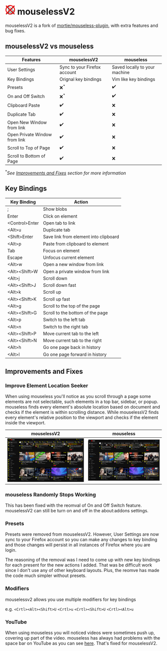 # ![logo](dist/assets/icon-32.png) mouselessV2

mouselessV2 is a fork of
[mortie/mouseless-plugin](https://github.com/mortie/mouseless-plugin),
with extra features and bug fixes.

## mouselessV2 vs mouseless

| Features                      | mouselessV2                  | mouseless                     |
| ----------------------------- | ---------------------------- | ----------------------------- |
| User Settings                 | Sync to your Firefox account | Saved locally to your machine |
| Key Bindings                  | Orignal key bindings         | Vim like key bindings         |
| Presets                       | :x:<sup>\*</sup>             | :heavy_check_mark:            |
| On and Off Switch             | :x:<sup>\*</sup>             | :heavy_check_mark:            |
| Clipboard Paste               | :heavy_check_mark:           | :x:                           |
| Duplicate Tab                 | :heavy_check_mark:           | :x:                           |
| Open New Window from link     | :heavy_check_mark:           | :x:                           |
| Open Private Window from link | :heavy_check_mark:           | :x:                           |
| Scroll to Top of Page         | :heavy_check_mark:           | :x:                           |
| Scroll to Bottom of Page      | :heavy_check_mark:           | :x:                           |

<sup>\*</sup>_See [Improvements and Fixes](#improvements-and-fixes) section for more information_

## Key Bindings

| Key Binding     | Action                                |
| --------------- | ------------------------------------- |
| ;               | Show blobs                            |
| Enter           | Click on element                      |
| \<Control>Enter | Open tab to link                      |
| \<Alt>u         | Duplicate tab                         |
| \<Shift>Enter   | Save link from element into clipboard |
| \<Alt>p         | Paste from clipboard to element       |
| Tab             | Focus on element                      |
| Escape          | Unfocus current element               |
| \<Alt>w         | Open a new window from link           |
| \<Alt>\<Shift>W | Open a private window from link       |
| \<Alt>j         | Scroll down                           |
| \<Alt>\<Shift>J | Scroll down fast                      |
| \<Alt>k         | Scroll up                             |
| \<Alt>\<Shift>K | Scroll up fast                        |
| \<Alt>g         | Scroll to the top of the page         |
| \<Alt>\<Shift>G | Scroll to the bottom of the page      |
| \<Alt>p         | Switch to the left tab                |
| \<Alt>n         | Switch to the right tab               |
| \<Alt>\<Shift>P | Move current tab to the left          |
| \<Alt>\<Shift>N | Move current tab to the right         |
| \<Alt>h         | Go one page back in history           |
| \<Alt>l         | Go one page forward in history        |

## Improvements and Fixes

### Improve Element Location Seeker

When using mouseless you'll notice as you scroll through a page some elements are not selectable,
such elements in a top bar, sidebar, or popup. mouseless finds every element's absolute location
based on document and checks if the element is within scrolling distance. While mouselessV2
finds every element's relative position to the viewport and checks if the element inside the
viewport.

| mouselessV2                          | mouseless                        |
| ------------------------------------ | -------------------------------- |
| ![mouselessV2](imgs/mouselessV2.png) | ![mouseless](imgs/mouseless.png) |

### mouseless Randomly Stops Working

This has been fixed with the reomval of On and Off Switch feature. mouselessV2 can still be turn
on and off in the about:addons settings.

### Presets

Presets were removed from mouselessV2. However, User Settings are now sync to your Firefox
account so you can make any changes to key binding and those changes will persist in all instances
of Firefox where you are login.

The reasoning of the removal was I need to come up with new key bindings for each present for
the new actions I added. That was be difficult work since I don't use any of other keyboard layouts.
Plus, the reomve has made the code much simpler without presets.

### Modifiers

mouselessv2 allows you use multiple modifiers for key bindings

e.g. `<Crtl><Alt><Shift>U` `<Crtl>u` `<Crtl><Shift>U` `<Crtl><Alt>u`

### YouTube

When using mouseless you will noticed videos were sometimes push up, covering up part of the video.
mouseless has always had problems with the space bar on YouTube as you can see
[here](https://github.com/mortie/mouseless-plugin/blob/master/ext/content.js#L578). That's fixed
for mouselessV2.

